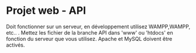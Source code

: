 # Projet web - API
Doit fonctionner sur un serveur, en développement utilisez WAMPP,WAMPP, etc.. . Mettez les fichier de la branche API dans 'www' ou 'htdocs' en fonction du serveur que vous utilisez. Apache et MySQL doivent être activés.

